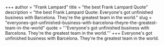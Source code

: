 +++
author = "Frank Lampard"
title = "the best Frank Lampard Quote"
description = "the best Frank Lampard Quote: Everyone's got unfinished business with Barcelona. They're the greatest team in the world."
slug = "everyones-got-unfinished-business-with-barcelona-theyre-the-greatest-team-in-the-world"
quote = '''Everyone's got unfinished business with Barcelona. They're the greatest team in the world.'''
+++
Everyone's got unfinished business with Barcelona. They're the greatest team in the world.
